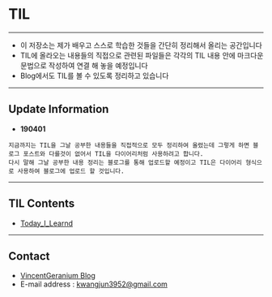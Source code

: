 # TIL

---

- 이 저장소는 제가 배우고 스스로 학습한 것들을 간단히 정리해서 올리는 공간입니다
- TIL에 올라오는 내용들의 직접으로 관련된 파일들은 각각의 TIL 내용 안에 마크다운 문법으로 작성하여 연결 해 놓을 예정입니다
- Blog에서도 TIL를 볼 수 있도록 정리하고 있습니다

---
## Update Information

- **190401**

```
지금까지는 TIL을 그날 공부한 내용들을 직접적으로 모두 정리하여 올렸는데 그렇게 하면 블로그 포스트와 다를것이 없어서 TIL을 다이어리처럼 사용하려고 합니다. 
다시 말해 그날 공부한 내용 정리는 블로그를 통해 업로드할 예정이고 TIL은 다이어리 형식으로 사용하여 블로그에 업로드 할 것입니다.
```

---
## TIL Contents

- [Today_I_Learnd](./Today_I_Learnd/README.md)

---
## Contact

- [VincentGeranium Blog](https://vincentgeranium.github.io/)
- E-mail address : kwangjun3952@gmail.com
